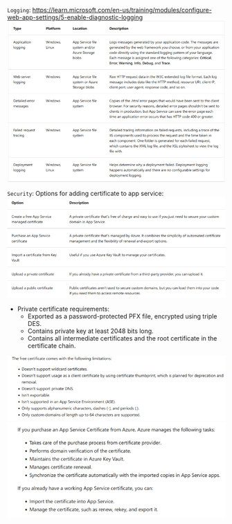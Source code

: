 `Logging`:
https://learn.microsoft.com/en-us/training/modules/configure-web-app-settings/5-enable-diagnostic-logging
![img.png](../../images/img2.png)

`Security`:
Options for adding certificate to app service:
![img.png](../../images/img3.png)

- Private certificate requirements:
  - Exported as a password-protected PFX file, encrypted using triple DES.
  - Contains private key at least 2048 bits long.
  - Contains all intermediate certificates and the root certificate in the certificate chain.

![img.png](../../images/img4.png)
![img.png](../../images/img5.png)